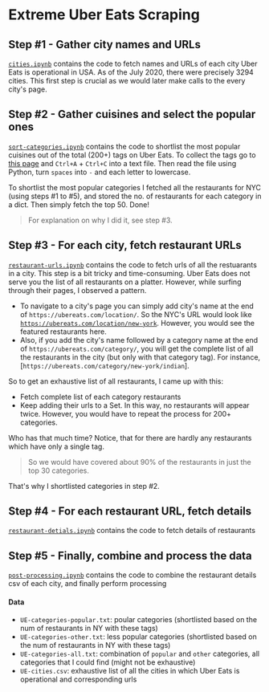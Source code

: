 # Extreme Uber Eats Scraping

## Step #1 - Gather city names and URLs
[`cities.ipynb`]() contains the code to fetch names and URLs of each city Uber Eats is operational in USA. As of the July 2020, there were precisely 3294 cities. This first step is crucial as we would later make calls to the every city's page.

## Step #2 - Gather cuisines and select the popular ones
[`sort-categories.ipynb`]() contains the code to shortlist the most popular cuisines out of the total (200+) tags on Uber Eats. To collect the tags go to [this page](https://www.ubereats.com/location) and `Ctrl+A` + `Ctrl+C` into a text file. Then read the file using Python, turn `spaces` into `-` and each letter to lowercase.

To shortlist the most popular categories I fetched all the restaurants for NYC (using steps #1 to #5), and stored the no. of restaurants for each category in a dict. Then simply fetch the top 50. Done!

> For explanation on why I did it, see step #3.


## Step #3 - For each city, fetch restaurant URLs
[`restaurant-urls.ipynb`]() contains the code to fetch urls of all the restuarants in a city. This step is a bit tricky and time-consuming. Uber Eats does not serve you the list of all restaurants on a platter. However, while surfing through their pages, I observed a pattern.

- To navigate to a city's page you can simply add city's name at the end of `https://ubereats.com/location/`. So the NYC's URL would look like [`https://ubereats.com/location/new-york`](`https://ubereats.com/location/new-york`). However, you would see the featured restaurants here.
- Also, if you add the city's name followed by a category name at the end of `https://ubereats.com/category/`, you will get the complete list of all the restaurants in the city (but only with that category tag). For instance, [`https://ubereats.com/category/new-york/indian`].

So to get an exhaustive list of all restaurants, I came up with this:
- Fetch complete list of each category restaurants
- Keep adding their urls to a Set. In this way, no restaurants will appear twice. However, you would have to repeat the process for 200+ categories. 

Who has that much time? Notice, that for there are hardly any restaurants which have only a single tag.

>  So we would have covered about 90% of the restaurants in just the top 30 categories.

That's why I shortlisted categories in step #2.

## Step #4 - For each restaurant URL, fetch details
[`restaurant-detials.ipynb`]() contains the code to fetch details of restaurants

## Step #5 - Finally, combine and process the data
[`post-processing.ipynb`]() contains the code to combine the restaurant details csv of each city, and finally perform processing


#### Data
 - `UE-categories-popular.txt`: poular categories (shortlisted based on the num of restaurants in NY with these tags)
 - `UE-categories-other.txt`: less popular categories (shortlisted based on the num of restaurants in NY with these tags)
 - `UE-categories-all.txt`: combination of `popular` and `other` categories, all categories that I could find (might not be exhaustive)
 - `UE-cities.csv`: exhaustive list of all the cities in which Uber Eats is operational and corresponding urls

